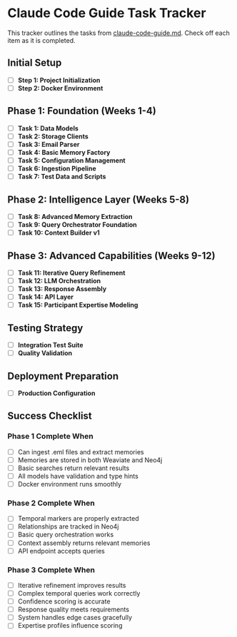 # Claude Code Guide Task Tracker

This tracker outlines the tasks from [claude-code-guide.md](./claude-code-guide.md). Check off each item as it is completed.

## Initial Setup
- [ ] **Step 1: Project Initialization**
- [ ] **Step 2: Docker Environment**

## Phase 1: Foundation (Weeks 1-4)
- [ ] **Task 1: Data Models**
- [ ] **Task 2: Storage Clients**
- [ ] **Task 3: Email Parser**
- [ ] **Task 4: Basic Memory Factory**
- [ ] **Task 5: Configuration Management**
- [ ] **Task 6: Ingestion Pipeline**
- [ ] **Task 7: Test Data and Scripts**

## Phase 2: Intelligence Layer (Weeks 5-8)
- [ ] **Task 8: Advanced Memory Extraction**
- [ ] **Task 9: Query Orchestrator Foundation**
- [ ] **Task 10: Context Builder v1**

## Phase 3: Advanced Capabilities (Weeks 9-12)
- [ ] **Task 11: Iterative Query Refinement**
- [ ] **Task 12: LLM Orchestration**
- [ ] **Task 13: Response Assembly**
- [ ] **Task 14: API Layer**
- [ ] **Task 15: Participant Expertise Modeling**

## Testing Strategy
- [ ] **Integration Test Suite**
- [ ] **Quality Validation**

## Deployment Preparation
- [ ] **Production Configuration**

## Success Checklist
### Phase 1 Complete When
- [ ] Can ingest .eml files and extract memories
- [ ] Memories are stored in both Weaviate and Neo4j
- [ ] Basic searches return relevant results
- [ ] All models have validation and type hints
- [ ] Docker environment runs smoothly

### Phase 2 Complete When
- [ ] Temporal markers are properly extracted
- [ ] Relationships are tracked in Neo4j
- [ ] Basic query orchestration works
- [ ] Context assembly returns relevant memories
- [ ] API endpoint accepts queries

### Phase 3 Complete When
- [ ] Iterative refinement improves results
- [ ] Complex temporal queries work correctly
- [ ] Confidence scoring is accurate
- [ ] Response quality meets requirements
- [ ] System handles edge cases gracefully
- [ ] Expertise profiles influence scoring
